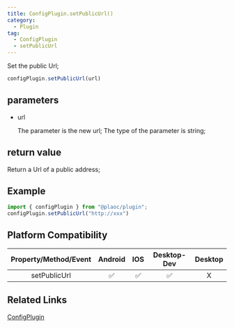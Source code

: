```yaml
---
title: ConfigPlugin.setPublicUrl()
category:
  - Plugin
tag:
  - ConfigPlugin
  - setPublicUrl
---
```


Set the public Url;

```js
configPlugin.setPublicUrl(url)
```

## parameters

  - url

    The parameter is the new url;
    The type of the parameter is string;


## return value
  
  Return a Url of a public address;

## Example
```js
import { configPlugin } from "@plaoc/plugin";
configPlugin.setPublicUrl("http://xxx")
```

## Platform Compatibility

| Property/Method/Event    | Android | IOS | Desktop-Dev | Desktop |
|:------------------------:|:-------:|:---:|:-----------:|:-------:|
| setPublicUrl             | ✅      | ✅   | ✅          | X       |

## Related Links

[ConfigPlugin](./index.md)


